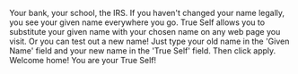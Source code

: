 Your bank, your school, the IRS. If you haven't changed your name legally, you
see your given name everywhere you go. True Self allows you to substitute your
given name with your chosen name on any web page you visit. Or you can test
out a new name! Just type your old name in the 'Given Name' field and your new
name in the 'True Self' field. Then click apply. Welcome home! You are your
True Self!
